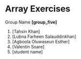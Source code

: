 # Array Exercises

Group Name **[group_five]**

1. [Tahsin Khan]
2. [Lubna Farheen Salauddinkhan]
3. [Agboola Oluwaseun Esther]
4. [Valentin Soare]
5. [student name]
